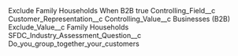 <?xml version="1.0" encoding="UTF-8"?>
<CustomMetadata xmlns="http://soap.sforce.com/2006/04/metadata" xmlns:xsi="http://www.w3.org/2001/XMLSchema-instance" xmlns:xsd="http://www.w3.org/2001/XMLSchema">
    <label>Exclude Family Households When B2B</label>
    <protected>true</protected>
    <values>
        <field>Controlling_Field__c</field>
        <value xsi:type="xsd:string">Customer_Representation__c</value>
    </values>
    <values>
        <field>Controlling_Value__c</field>
        <value xsi:type="xsd:string">Businesses (B2B)</value>
    </values>
    <values>
        <field>Exclude_Value__c</field>
        <value xsi:type="xsd:string">Family Households</value>
    </values>
    <values>
        <field>SFDC_Industry_Assessment_Question__c</field>
        <value xsi:type="xsd:string">Do_you_group_together_your_customers</value>
    </values>
</CustomMetadata>
